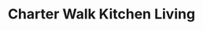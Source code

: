 ---
title: "Charter Walk Kitchen Living"
url: /haslemere/charter-walk-kitchen-living/
shop: kitchen
---